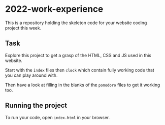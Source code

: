 # 2022-work-experience

This is a repository holding the skeleton code for your website coding project this week.

## Task

Explore this project to get a grasp of the HTML, CSS and JS used in this website.

Start with the `index` files then `clock` which contain fully working code that you can play around with.

Then have a look at filling in the blanks of the `pomodoro` files to get it working too.

## Running the project

To run your code, open `index.html` in your browser.
